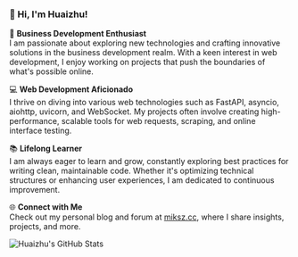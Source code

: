 ### 👋 Hi, I'm Huaizhu!

🌟 **Business Development Enthusiast**  
I am passionate about exploring new technologies and crafting innovative solutions in the business development realm. With a keen interest in web development, I enjoy working on projects that push the boundaries of what's possible online.

💻 **Web Development Aficionado**  
I thrive on diving into various web technologies such as FastAPI, asyncio, aiohttp, uvicorn, and WebSocket. My projects often involve creating high-performance, scalable tools for web requests, scraping, and online interface testing.

📚 **Lifelong Learner**  
I am always eager to learn and grow, constantly exploring best practices for writing clean, maintainable code. Whether it's optimizing technical structures or enhancing user experiences, I am dedicated to continuous improvement.

🌐 **Connect with Me**  
Check out my personal blog and forum at [miksz.cc](https://miksz.cc), where I share insights, projects, and more.

![Huaizhu's GitHub Stats](https://github-readme-stats.vercel.app/api?username=riceshowerX&show_icons=true&theme=transparent)
